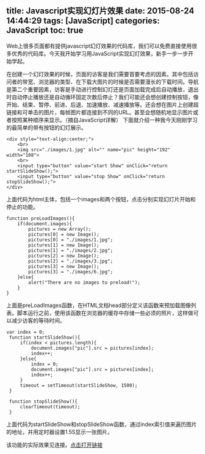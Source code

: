title: Javascript实现幻灯片效果
date: 2015-08-24 14:44:29
tags: [JavaScript]
categories: JavaScript
toc: true 
---
Web上很多页面都有提供javascript幻灯效果的代码库，我们可以免费直接使用很多优秀的代码库。今天我开始学习用JavaScript实现幻灯效果，新手一步一步开始学起。

在创建一个幻灯效果的时候，页面的访客是我们需要首要考虑的因素。其中包括访问者的带宽、浏览器的类型、在下载大图片的时候是否需要漫长的下载时间。导航是第二个重要因素，访客是手动进行控制幻灯还是页面加载完成后自动播放，退出时自动停止播放还是自动循环固定次数后停止？我们可能还会想创建控制按钮，像开始、结束、暂停、前进、后退、加速播放、减速播放等。还会想在图片上创建超链接和可单击的图片，每帧图片都连接到不同的URL。甚至会想随机地显示图片或者按照某种顺序来显示。（摘自JavaScript详解）
下面就介绍一种我今天刚刚学习的最简单的带有按钮的幻灯展示。

    <div style="text-align:center;">  
        <br>  
        <img src="./images/1.jpg" alt="" name="pic" height="192" width="108">  
        <br>  
        <input type="button" value="start Show" onClick="return startSlideShow();">  
        <input type="button" value="stop Show" onClick="return stopSlideShow();">  
    </div>  

上面代码为html主体，包括一个images和两个按钮，点击分别实现幻灯片开始和停止的功能。

    function preLoadImages(){  
        if(document.images){  
            pictures = new Array();  
            pictures[0] = new Image();  
            pictures[0] = "./images/1.jpg";  
            pictures[1] = new Image();  
            pictures[1] = "./images/2.jpg";  
            pictures[2] = new Image();  
            pictures[2] = "./images/3.jpg";  
            pictures[3] = new Image();  
            pictures[3] = "./images/6.jpg";  
        }else{  
            alert("There are no images to preload!");  
        }  
    }  

上面是preLoadImages函数，在HTML文档head部分定义该函数来预加载图像列表。脚本运行之前，使用该函数在浏览器的缓存中存储一些必须的照片，这样做可以减少访客的等待时间。

    var index = 0;  
     function startSlideShow(){  
         if(index < pictures.length){  
             document.images["pic"].src = pictures[index];  
             index++;  
         }else{  
             index = 0;  
             document.images["pic"].src = pictures[index];  
             index++;  
         }  
         timeout = setTimeout(startSlideShow, 1500);  
     }  
       
     function stopSlideShow(){  
         clearTimeout(timeout);  
     } 

上面代码为startSlideShow和stopSlideShow函数，通过index索引值来遍历图片的地址，并用定时器设置1.5S显示一张图片。

该功能的实际效果见连接。[点击打开链接](http://www.cdyjy.uestc.edu.cn/uestc_la/SlideShow/SlideShow.html "Demo")
